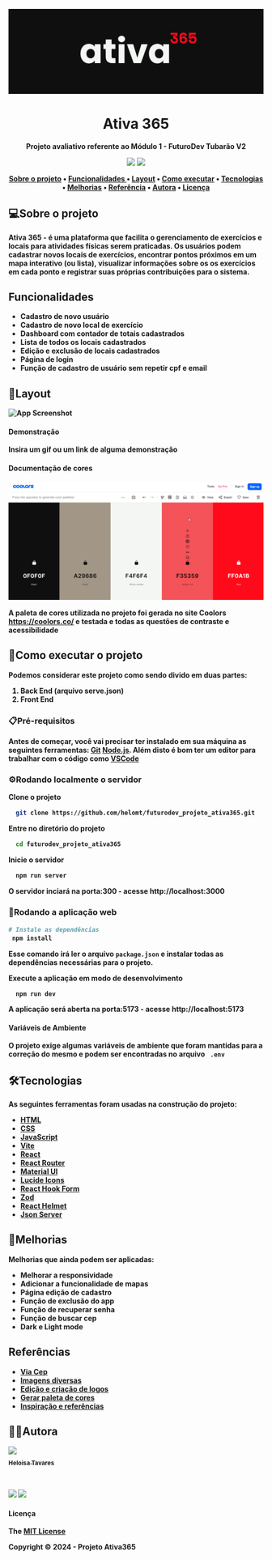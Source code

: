 ![Logo](src\assets\images\logo.png)

<h1 align="center">Ativa 365</h1>
<p align="center"> <strong> Projeto avaliativo referente ao Módulo 1 - FuturoDev Tubarão V2 </p>

<p align="center">
  <img src="https://img.shields.io/static/v1?label=react&message=framework&color=blue&style=for-the-badge&logo=REACT"/>
   <img src="http://img.shields.io/static/v1?label=STATUS&message=EM%20DESENVOLVIMENTO&color=RED&style=for-the-badge"/>
</p>

<div align="center">

[Sobre o projeto](#sobre-o-projeto) • [Funcionalidades ](#funcionalidades) • [Layout](#layout) • [Como executar](#como-executar-o-projeto) • [Tecnologias](#️tecnologias) • [Melhorias](#melhorias) • [Referência](#referência) • [Autora](#️autora) • [Licença](#licença)

</div>

## 💻Sobre o projeto

**Ativa 365** - é uma plataforma que facilita o gerenciamento de exercícios e locais para atividades físicas serem praticadas. Os usuários podem cadastrar novos locais de exercícios, encontrar pontos próximos em um mapa interativo (ou lista), visualizar informações sobre os os exercícios em cada ponto e registrar suas próprias contribuições para o sistema.

## Funcionalidades

- Cadastro de novo usuário
- Cadastro de novo local de exercício
- Dashboard com contador de totais cadastrados
- Lista de todos os locais cadastrados
- Edição e exclusão de locais cadastrados
- Página de login
- Função de cadastro de usuário sem repetir cpf e email

## 🎨Layout

![App Screenshot](https://via.placeholder.com/468x300?text=App+Screenshot+Here)

#### Demonstração

Insira um gif ou um link de alguma demonstração

#### Documentação de cores

<img src="src\assets\images\paleta.png" alt="Paleta"/>

A paleta de cores utilizada no projeto foi gerada no site Coolors https://coolors.co/ e testada e todas as questões de contraste e acessibilidade

## 🚀Como executar o projeto

Podemos considerar este projeto como sendo divido em duas partes:

1. Back End (arquivo serve.json)
2. Front End

### 📋Pré-requisitos

Antes de começar, você vai precisar ter instalado em sua máquina as seguintes ferramentas:
[Git](https://git-scm.com)
[Node.js](https://nodejs.org/en).
Além disto é bom ter um editor para trabalhar com o código como [VSCode](https://code.visualstudio.com/)

### ⚙️Rodando localmente o servidor

Clone o projeto

```bash
  git clone https://github.com/helomt/futurodev_projeto_ativa365.git
```

Entre no diretório do projeto

```bash
  cd futurodev_projeto_ativa365
```

Inicie o servidor

```bash
  npm run server
```

O servidor inciará na porta:300 - acesse http://localhost:3000

### 🧭Rodando a aplicação web

```bash
# Instale as dependências
 npm install

```

Esse comando irá ler o arquivo `package.json` e instalar todas as dependências necessárias para o projeto.

Execute a aplicação em modo de desenvolvimento

```
  npm run dev
```

A aplicação será aberta na porta:5173 - acesse http://localhost:5173

#### Variáveis de Ambiente

O projeto exige algumas variáveis de ambiente que foram mantidas para a correção do mesmo e podem ser encontradas no arquivo ` .env`


## 🛠️Tecnologias

As seguintes ferramentas foram usadas na construção do projeto:

- [HTML](https://developer.mozilla.org/pt-BR/docs/Web/HTML)
- [CSS](https://developer.mozilla.org/pt-BR/docs/Web/CSS)
- [JavaScript](https://developer.mozilla.org/pt-BR/docs/Web/JavaScript)
- [Vite](https://vitejs.dev/)
- [React](https://react.dev/)
- [React Router](https://reactrouter.com/en/main)
- [Material UI](https://mui.com/)
- [Lucide Icons](https://lucide.dev/)
- [React Hook Form](https://react-hook-form.com/)
- [Zod](https://zod.dev/)
- [React Helmet](https://www.npmjs.com/package/react-helmet)
- [Json Server](https://www.npmjs.com/package/json-server)

## 🚩Melhorias

Melhorias que ainda podem ser aplicadas:

- Melhorar a responsividade
- Adicionar a funcionalidade de mapas
- Página edição de cadastro
- Função de exclusão do app
- Função de recuperar senha
- Função de buscar cep
- Dark e Light mode


## Referências
- [Via Cep](https://viacep.com.br/)
- [Imagens diversas](https://unsplash.com/pt-br)
- [Edição e criação de logos](https://www.canva.com/)
- [Gerar paleta de cores](https://coolors.co/)
- [Inspiração e referências](https://dribbble.com/)
  

## 🐱‍👤Autora

[<img src="https://avatars.githubusercontent.com/helomt" width=115><br><sub>Heloisa Tavares</sub>](https://github.com/helomt)

<br>

<a target="_blank" href="https://www.linkedin.com/in/heloisamtavares/"><img src="https://img.shields.io/badge/-LinkedIn-0077B5?style=for-the-badge&logo=Linkedin&logoColor=white"></img></a>
<a target="_blank" href="mailto:heloisamt@gmail.com"><img src="https://img.shields.io/badge/-Gmail-D14836?style=for-the-badge&logo=Gmail&logoColor=white"></img></a>

#### Licença

The [MIT License](https://choosealicense.com/licenses/mit/)

Copyright :copyright: 2024 - Projeto Ativa365
